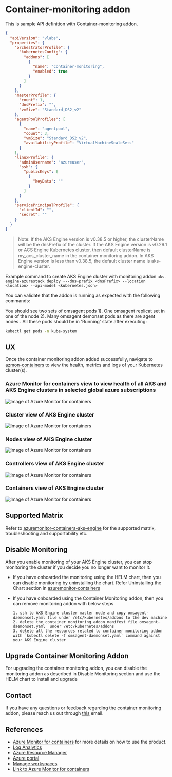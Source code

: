# Container-monitoring addon

This is sample API definition with Container-monitoring addon.

```json
{
  "apiVersion": "vlabs",
  "properties": {
    "orchestratorProfile": {
      "kubernetesConfig": {
        "addons": [
          {
            "name": "container-monitoring",
            "enabled": true
          }
        ]
      }
    },
    "masterProfile": {
      "count": 1,
      "dnsPrefix": "",
      "vmSize": "Standard_DS2_v2"
    },
    "agentPoolProfiles": [
      {
        "name": "agentpool",
        "count": 3,
        "vmSize": "Standard_DS2_v2",
        "availabilityProfile": "VirtualMachineScaleSets"
      }
    ],
    "linuxProfile": {
      "adminUsername": "azureuser",
      "ssh": {
        "publicKeys": [
          {
            "keyData": ""
          }
        ]
      }
    },
    "servicePrincipalProfile": {
      "clientId": "",
      "secret": ""
    }
  }
}

```
> Note: If the AKS Engine version is v0.38.5 or higher, the clusterName will be the dnsPrefix of the cluster. If the AKS Engine version is v0.29.1 or ACS Engine Kubernetes cluster, then default clusterName is my_acs_cluster_name in the container monitoring addon. In  AKS Engine version is less than v0.38.5, the default cluster name is aks-engine-cluster.

Example command to create AKS Engine cluster with monitoring addon
`aks-engine-azurestack deploy ---dns-prefix <dnsPrefix> --location <location> --api-model <kubernetes.json>`

You can validate that the addon is running as expected with the following commands:

You should see two sets of omsagent pods 1). One omsagent replicat set in one of the node 2). Many omsagent demonset pods as there are agent nodes .
All these pods should be in 'Running' state after executing:

```bash
kubectl get pods -n kube-system
```

## UX

Once the container monitoring addon added successfully, navigate to [azmon-containers](https://aka.ms/azmon-containers) to view the health, metrics and logs of your Kubernetes cluster(s).

### Azure Monitor for containers view to view health of all AKS and AKS Engine clusters in selected global azure subscriptions
![Image of Azure Monitor for containers](../../../docs/static/img/azure_monitor_aks_engine.png)

### Cluster view of AKS Engine cluster
![Image of Azure Monitor for containers](../../../docs/static/img/azure_monitor_aks_engine1.png)

### Nodes view of AKS Engine cluster
![Image of Azure Monitor for containers](../../../docs/static/img/azure_monitor_aks_engine2.png)

### Controllers view of AKS Engine cluster
![Image of Azure Monitor for containers](../../../docs/static/img/azure_monitor_aks_engine3.png)

### Containers view of AKS Engine cluster
![Image of Azure Monitor for containers](../../../docs/static/img/azure_monitor_aks_engine4.png)

## Supported Matrix

 Refer to [azuremonitor-containers-aks-engine](https://github.com/Microsoft/OMS-docker/blob/aks-engine/README.md) for the supported matrix, troubleshooting and supportability etc.

## Disable Monitoring

After you enable monitoring of your AKS Engine cluster, you can stop monitoring the cluster if you decide you no longer want to monitor it.

- If you have onboarded the monitoring using the HELM chart, then you can disable monitoring by uninstalling the chart. Refer Uninstalling the Chart section in [azuremonitor-containers](https://github.com/helm/charts/tree/master/incubator/azuremonitor-containers)

- If you have onboarded using the Container Monitoring addon, then you can remove monitoring addon with below steps

      1. ssh to AKS Engine cluster master node and copy omsagent-daemonset.yaml file under /etc/kubernetes/addons to the dev machine
      2. delete the container monitoring addon manifest file omsagent-daemonset.yaml  under /etc/kubernetes/addons
      3. delete all the resources related to container monitoring addon with `kubectl delete -f omsagent-daemonset.yaml` command against your AKS Engine cluster

## Upgrade Container Monitoring Addon

For upgrading the container monitoring addon, you can disable the monitoring addon as described in Disable Monitoring section and use the HELM chart to install and upgrade


## Contact

If you have any questions or feedback regarding the container monitoring addon, please reach us out through [this](mailto:askcoin@microsoft.com) email.

## References

- [Azure Monitor for containers](https://docs.microsoft.com/en-us/azure/azure-monitor/insights/container-insights-overview) for  more details on how to use the product.
- [Log Analytics](https://docs.microsoft.com/en-us/azure/azure-monitor/log-query/log-query-overview)
- [Azure Resource Manager](https://docs.microsoft.com/en-us/azure/azure-monitor/platform/template-workspace-configuration)
- [Azure portal](https://docs.microsoft.com/en-us/azure/azure-monitor/learn/quick-create-workspace)
- [Manage workspaces](https://docs.microsoft.com/en-us/azure/azure-monitor/platform/manage-access)
- [Link to Azure Monitor for containers](https://aka.ms/azmon-containers)

